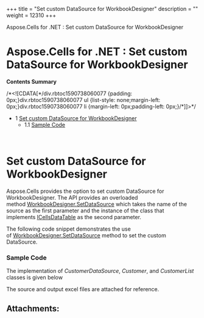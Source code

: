 +++
title = "Set custom DataSource for WorkbookDesigner" 
description = "" 
weight = 12310 
+++

Aspose.Cells for .NET : Set custom DataSource for WorkbookDesigner  

# Aspose.Cells for .NET : Set custom DataSource for WorkbookDesigner


**Contents Summary**

/\*<!\[CDATA\[\*/div.rbtoc1590738060077 {padding: 0px;}div.rbtoc1590738060077 ul {list-style: none;margin-left: 0px;}div.rbtoc1590738060077 li {margin-left: 0px;padding-left: 0px;}/\*\]\]>\*/

*   1 [Set custom DataSource for WorkbookDesigner](#SetcustomDataSourceforWorkbookDesigner-SetcustomDataSourceforWorkbookDesigner)
    *   1.1 [Sample Code](#SetcustomDataSourceforWorkbookDesigner-SampleCode)

 

# Set custom DataSource for WorkbookDesigner

Aspose.Cells provides the option to set custom DataSource for WorkbookDesigner. The API provides an overloaded method [WorkbookDesigner.SetDataSource](https://apireference.aspose.com/net/cells/aspose.cells.workbookdesigner/setdatasource/methods/5) which takes the name of the source as the first parameter and the instance of the class that implements [ICellsDataTable](https://apireference.aspose.com/net/cells/aspose.cells/icellsdatatable) as the second parameter. 

The following code snippet demonstrates the use of [WorkbookDesigner.SetDataSource](https://apireference.aspose.com/net/cells/aspose.cells.workbookdesigner/setdatasource/methods/5) method to set the custom DataSource.

### Sample Code

The implementation of *CustomerDataSource*, *Customer*, and *CustomerList* classes is given below

The source and output excel files are attached for reference.



## Attachments:


